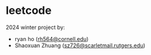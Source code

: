 # leetcode 

2024 winter project by:
 - ryan ho (rh564@cornell.edu)
 - Shaoxuan Zhuang (sz726@scarletmail.rutgers.edu)